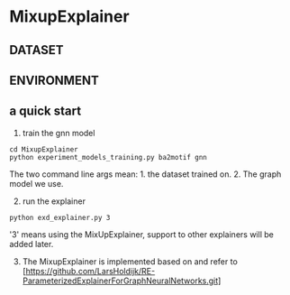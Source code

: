 # MixupExplainer

## DATASET

## ENVIRONMENT

## a quick start

1. train the gnn model
```
cd MixupExplainer
python experiment_models_training.py ba2motif gnn
```

The two command line args mean: 1. the dataset trained on. 2. The graph model we use.

2. run the explainer
```
python exd_explainer.py 3
```
'3' means using the MixUpExplainer, support to other explainers will be added later.


3. The MixupExplainer is implemented based on and refer to [https://github.com/LarsHoldijk/RE-ParameterizedExplainerForGraphNeuralNetworks.git]
